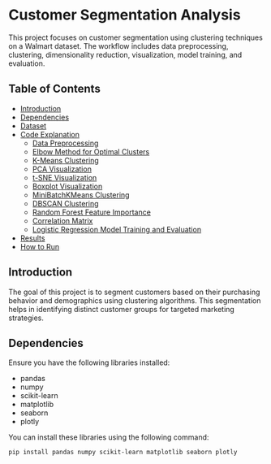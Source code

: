 # Customer Segmentation Analysis

This project focuses on customer segmentation using clustering techniques on a Walmart dataset. The workflow includes data preprocessing, clustering, dimensionality reduction, visualization, model training, and evaluation.

## Table of Contents

- [Introduction](#introduction)
- [Dependencies](#dependencies)
- [Dataset](#dataset)
- [Code Explanation](#code-explanation)
  - [Data Preprocessing](#data-preprocessing)
  - [Elbow Method for Optimal Clusters](#elbow-method-for-optimal-clusters)
  - [K-Means Clustering](#k-means-clustering)
  - [PCA Visualization](#pca-visualization)
  - [t-SNE Visualization](#tsne-visualization)
  - [Boxplot Visualization](#boxplot-visualization)
  - [MiniBatchKMeans Clustering](#minibatchkmeans-clustering)
  - [DBSCAN Clustering](#dbscan-clustering)
  - [Random Forest Feature Importance](#random-forest-feature-importance)
  - [Correlation Matrix](#correlation-matrix)
  - [Logistic Regression Model Training and Evaluation](#logistic-regression-model-training-and-evaluation)
- [Results](#results)
- [How to Run](#how-to-run)

## Introduction

The goal of this project is to segment customers based on their purchasing behavior and demographics using clustering algorithms. This segmentation helps in identifying distinct customer groups for targeted marketing strategies.

## Dependencies

Ensure you have the following libraries installed:

- pandas
- numpy
- scikit-learn
- matplotlib
- seaborn
- plotly

You can install these libraries using the following command:

```bash
pip install pandas numpy scikit-learn matplotlib seaborn plotly
